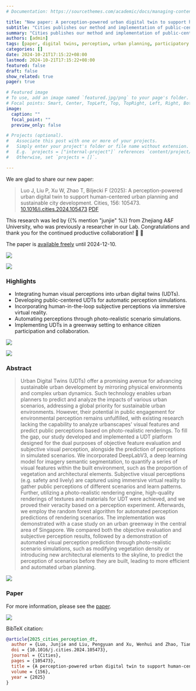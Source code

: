 ```yaml
---
# Documentation: https://sourcethemes.com/academic/docs/managing-content/

title: "New paper: A perception-powered urban digital twin to support human-centered urban planning and sustainable city development"
subtitle: "Cities publishes our method and implementation of public-centered UDTs for automatic perception simulations to enhance citizen participation and collaboration."
summary: "Cities publishes our method and implementation of public-centered UDTs for automatic perception simulations to enhance citizen participation and collaboration."
authors: [admin]
tags: [paper, digital twins, perception, urban planning, participatory planning, computer vision, street view]
categories: []
date: 2024-10-21T17:15:22+08:00
lastmod: 2024-10-21T17:15:22+08:00
featured: false
draft: false
show_related: true
pager: true

# Featured image
# To use, add an image named `featured.jpg/png` to your page's folder.
# Focal points: Smart, Center, TopLeft, Top, TopRight, Left, Right, BottomLeft, Bottom, BottomRight.
image:
  caption: ""
  focal_point: ""
  preview_only: false

# Projects (optional).
#   Associate this post with one or more of your projects.
#   Simply enter your project's folder or file name without extension.
#   E.g. `projects = ["internal-project"]` references `content/project/deep-learning/index.md`.
#   Otherwise, set `projects = []`.

---
```


We are glad to share our new paper:

> Luo J, Liu P, Xu W, Zhao T, Biljecki F (2025): A perception-powered urban digital twin to support human-centered urban planning and sustainable city development. Cities, 156: 105473. [<i class="ai ai-doi-square ai"></i> 10.1016/j.cities.2024.105473](https://doi.org/10.1016/j.cities.2024.105473) [<i class="far fa-file-pdf"></i> PDF](/publication/2025-cities-perception-dt/2025-cities-perception-dt.pdf)</i>

This research was led by {{% mention "junjie" %}} from Zhejiang A&F University, who was previously a researcher in our Lab.
Congratulations and thank you for the continued productive collaboration! :raised_hands: :clap:

The paper is [available freely](https://authors.elsevier.com/a/1jzIFy5jOuw-R) until 2024-12-10.

![](1.png)

![](2.png)

### Highlights

+ Integrating human visual perceptions into urban digital twins (UDTs).
+ Developing public-centered UDTs for automatic perception simulations.
+ Incorporating human-in-the-loop subjective perceptions via immersive virtual reality.
+ Automating perceptions through photo-realistic scenario simulations.
+ Implementing UDTs in a greenway setting to enhance citizen participation and collaboration.

![](3.png)

![](4.png)


### Abstract

> Urban Digital Twins (UDTs) offer a promising avenue for advancing sustainable urban development by mirroring physical environments and complex urban dynamics. Such technology enables urban planners to predict and analyze the impacts of various urban scenarios, addressing a global priority for sustainable urban environments. However, their potential in public engagement for environmental perception remains unfulfilled, with existing research lacking the capability to analyze urbanscapes' visual features and predict public perceptions based on photo-realistic renderings. To fill the gap, our study developed and implemented a UDT platform designed for the dual purposes of objective feature evaluation and subjective visual perception, alongside the prediction of perceptions in simulated scenarios. We incorporated DeepLabV3, a deep learning model for imagery semantic segmentation, to quantify a series of visual features within the built environment, such as the proportion of vegetation and architectural elements. Subjective visual perceptions (e.g. safety and lively) are captured using immersive virtual reality to gather public perceptions of different scenarios and learn patterns. Further, utilizing a photo-realistic rendering engine, high-quality renderings of textures and materials for UDT were achieved, and we proved their veracity based on a perception experiment. Afterwards, we employ the random forest algorithm for automated perception predictions of rendering scenarios. The implementation was demonstrated with a case study on an urban greenway in the central area of Singapore. We compared both the objective evaluation and subjective perception results, followed by a demonstration of automated visual perception prediction through photo-realistic scenario simulations, such as modifying vegetation density or introducing new architectural elements to the skyline, to predict the perception of scenarios before they are built, leading to more efficient and automated urban planning.

![](5.png)

### Paper 

For more information, please see the [paper](/publication/2025-cities-perception-dt/).

[![](page-one.png)](/publication/2025-cities-perception-dt/)

BibTeX citation:
```bibtex
@article{2025_cities_perception_dt,
  author = {Luo, Junjie and Liu, Pengyuan and Xu, Wenhui and Zhao, Tianhong and Biljecki, Filip},
  doi = {10.1016/j.cities.2024.105473},
  journal = {Cities},
  pages = {105473},
  title = {A perception-powered urban digital twin to support human-centered urban planning and sustainable city development},
  volume = {156},
  year = {2025}
}
```
